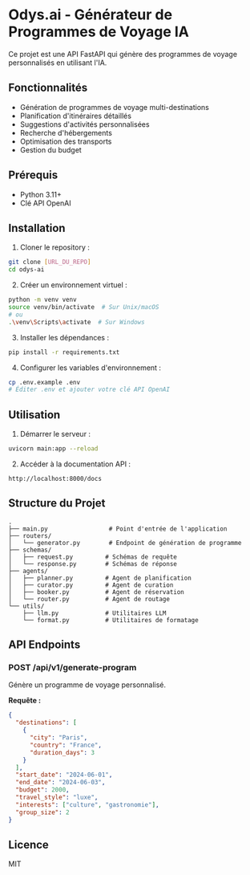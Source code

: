 # Odys.ai - Générateur de Programmes de Voyage IA

Ce projet est une API FastAPI qui génère des programmes de voyage personnalisés en utilisant l'IA.

## Fonctionnalités

- Génération de programmes de voyage multi-destinations
- Planification d'itinéraires détaillés
- Suggestions d'activités personnalisées
- Recherche d'hébergements
- Optimisation des transports
- Gestion du budget

## Prérequis

- Python 3.11+
- Clé API OpenAI

## Installation

1. Cloner le repository :
```bash
git clone [URL_DU_REPO]
cd odys-ai
```

2. Créer un environnement virtuel :
```bash
python -m venv venv
source venv/bin/activate  # Sur Unix/macOS
# ou
.\venv\Scripts\activate  # Sur Windows
```

3. Installer les dépendances :
```bash
pip install -r requirements.txt
```

4. Configurer les variables d'environnement :
```bash
cp .env.example .env
# Éditer .env et ajouter votre clé API OpenAI
```

## Utilisation

1. Démarrer le serveur :
```bash
uvicorn main:app --reload
```

2. Accéder à la documentation API :
```
http://localhost:8000/docs
```

## Structure du Projet

```
.
├── main.py                 # Point d'entrée de l'application
├── routers/
│   └── generator.py        # Endpoint de génération de programme
├── schemas/
│   ├── request.py         # Schémas de requête
│   └── response.py        # Schémas de réponse
├── agents/
│   ├── planner.py         # Agent de planification
│   ├── curator.py         # Agent de curation
│   ├── booker.py          # Agent de réservation
│   └── router.py          # Agent de routage
└── utils/
    ├── llm.py             # Utilitaires LLM
    └── format.py          # Utilitaires de formatage
```

## API Endpoints

### POST /api/v1/generate-program

Génère un programme de voyage personnalisé.

**Requête :**
```json
{
  "destinations": [
    {
      "city": "Paris",
      "country": "France",
      "duration_days": 3
    }
  ],
  "start_date": "2024-06-01",
  "end_date": "2024-06-03",
  "budget": 2000,
  "travel_style": "luxe",
  "interests": ["culture", "gastronomie"],
  "group_size": 2
}
```

## Licence

MIT 